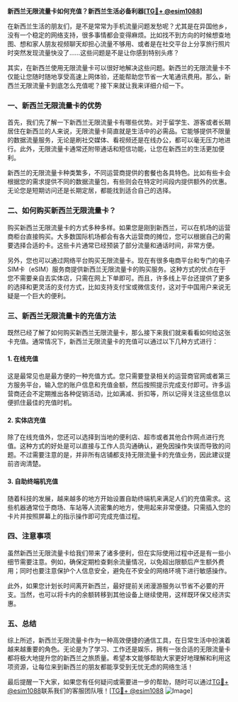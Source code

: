 **新西兰无限流量卡如何充值？新西兰生活必备利器[[TG💪+ @esim1088](https://t.me/s/esim1088)]**

在新西兰生活的朋友们，是不是常常为手机流量问题发愁呢？尤其是在异国他乡，没有一个稳定的网络支持，很多事情都会变得麻烦。比如找不到方向的时候想查地图、想和家人朋友视频聊天却担心流量不够用、或者是在社交平台上分享旅行照片时突然发现流量快没了……这些问题是不是让你感到特别头疼？

其实，在新西兰使用无限流量卡可以很好地解决这些问题。新西兰的无限流量卡不仅能让您随时随地享受高速上网体验，还能帮助您节省一大笔通讯费用。那么，新西兰无限流量卡到底怎么充值呢？接下来就让我来详细介绍一下。

### 一、新西兰无限流量卡的优势

首先，我们先了解一下新西兰无限流量卡有哪些优势。对于留学生、游客或者长期居住在新西兰的人来说，无限流量卡简直就是生活中的必需品。它能够提供不限量的数据流量服务，无论是刷社交媒体、看视频还是在线办公，都可以毫无压力地进行。此外，无限流量卡通常还附带通话和短信功能，让您在新西兰的生活更加便利。

新西兰的无限流量卡种类繁多，不同运营商提供的套餐也各具特色。比如有些卡会根据您的需求提供不同的数据流量包，有些则会在特定时间段内提供额外的优惠。无论您是短期访问还是长期定居，都能找到适合自己的选择。

### 二、如何购买新西兰无限流量卡？

购买新西兰无限流量卡的方式多种多样。如果您是刚到新西兰，可以在机场的运营商柜台直接购买。大多数国际机场都会有各大运营商的摊位，您可以根据自己的需要选择合适的卡。这些卡片通常已经预装了部分流量和通话时间，非常方便。

另外，您也可以通过网络平台购买无限流量卡。现在有很多电商平台和专门的电子SIM卡（eSIM）服务商提供新西兰无限流量卡的购买服务。这种方式的优点在于您不需要亲自去实体店，只需在网上下单即可。而且，许多线上平台还提供了更多的选择和更灵活的支付方式，比如支持支付宝或微信支付，这对于中国用户来说无疑是一个巨大的便利。

### 三、新西兰无限流量卡的充值方法

既然已经了解了如何购买新西兰无限流量卡，那么接下来我们就来看看如何给这张卡充值。通常情况下，新西兰无限流量卡的充值可以通过以下几种方式进行：

#### 1. 在线充值

这是最常见也是最方便的一种充值方式。您只需要登录相关的运营商官网或者第三方服务平台，输入您的账户信息和充值金额，然后按照提示完成支付即可。许多运营商还会不定期推出各种促销活动，比如满减、折扣等，所以记得关注这些信息以便抓住最佳的充值时机。

#### 2. 实体店充值

除了在线充值外，您还可以选择到当地的便利店、超市或者其他合作网点进行充值。这种方式的好处是可以直接与工作人员沟通确认，避免因操作失误而导致的问题。不过需要注意的是，并非所有店铺都支持无限流量卡的充值业务，因此建议提前咨询清楚。

#### 3. 自助终端机充值

随着科技的发展，越来越多的地方开始设置自助终端机来满足人们的充值需求。这些机器通常位于商场、车站等人流密集的地方，使用起来非常便捷。只需插入您的卡片并按照屏幕上的指示操作即可完成充值过程。

### 四、注意事项

虽然新西兰无限流量卡给我们带来了诸多便利，但在实际使用过程中还是有一些小细节需要注意。例如，确保定期检查剩余流量情况，以免超出限额后产生额外费用；同时也要注意保护个人信息安全，避免在不安全的网络环境下进行敏感操作。

此外，如果您计划长时间离开新西兰，最好提前关闭漫游服务以节省不必要的开支。当然，也可以将卡内的余额转移到其他设备上继续使用，这样既环保又经济实惠。

### 五、总结

综上所述，新西兰无限流量卡作为一种高效便捷的通信工具，在日常生活中扮演着越来越重要的角色。无论是为了学习、工作还是娱乐，拥有一张合适的无限流量卡都将极大地提升您的新西兰之旅质量。希望本文能够帮助大家更好地理解和利用这项资源，让每位来到新西兰的朋友都能享受到无忧无虑的网络生活！

最后提醒一下大家，如果您有任何疑问或需要进一步的帮助，随时可以通过[TG💪+ @esim1088](https://t.me/s/esim1088)联系我们的客服团队哦！[[TG💪+ @esim1088](https://t.me/s/esim1088) ![Image](https://i.postimg.cc/4NQfJmqS/Snipaste-2025-05-13-00-14-12.png)]